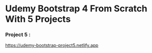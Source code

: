 # Udemy Bootstrap 4 From Scratch With 5 Projects

### Project 5 :
https://udemy-bootstrap-project5.netlify.app
